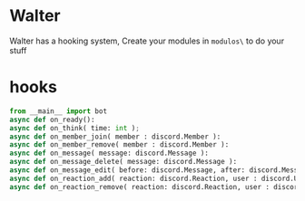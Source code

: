 # Walter

Walter has a hooking system, Create your modules in ``modulos\`` to do your stuff

# hooks

```python
from __main__ import bot
async def on_ready():
async def on_think( time: int );
async def on_member_join( member : discord.Member ):
async def on_member_remove( member : discord.Member ):
async def on_message( message: discord.Message ):
async def on_message_delete( message: discord.Message ):
async def on_message_edit( before: discord.Message, after: discord.Message ):
async def on_reaction_add( reaction: discord.Reaction, user : discord.User ):
async def on_reaction_remove( reaction: discord.Reaction, user : discord.User ):
```
